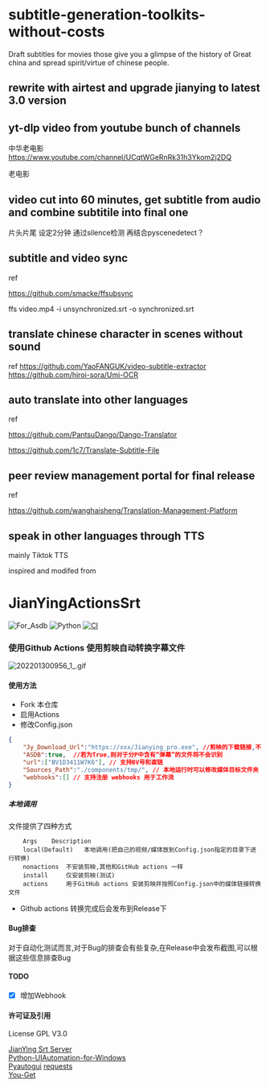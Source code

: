 # subtitle-generation-toolkits-without-costs

Draft subtitles for movies those give you a glimpse of  the history of Great china and spread spirit/virtue of chinese people.


## rewrite with airtest and upgrade jianying to latest 3.0 version


## yt-dlp video from youtube bunch of channels

中华老电影 
https://www.youtube.com/channel/UCqtWGeRnRk31h3Ykom2j2DQ

老电影


## video cut into 60 minutes, get subtitle from audio and combine subtitile into final one 



片头片尾 设定2分钟 通过silence检测 再结合pyscenedetect？
## subtitle and video sync

ref 

https://github.com/smacke/ffsubsync

ffs video.mp4 -i unsynchronized.srt -o synchronized.srt

## translate chinese character in scenes without sound

ref
https://github.com/YaoFANGUK/video-subtitle-extractor
https://github.com/hiroi-sora/Umi-OCR


## auto translate into other languages

ref 

https://github.com/PantsuDango/Dango-Translator

https://github.com/1c7/Translate-Subtitle-File

## peer review management portal for final release
ref

https://github.com/wanghaisheng/Translation-Management-Platform


## speak in other languages through TTS

mainly Tiktok TTS






inspired and modifed from 

# JianYingActionsSrt
![For_Asdb](https://img.shields.io/badge/For-ASDB-blue.svg)  ![Python](https://img.shields.io/badge/Language-Python-green.svg) [![CI](https://github.com/P-PPPP/ActionsGui/actions/workflows/main.yml/badge.svg)](https://github.com/P-PPPP/ActionsGui/actions/workflows/main.yml)  

### 使用Github Actions 使用剪映**自动**转换字幕文件
![202201300956_1_.gif](https://s2.loli.net/2022/03/24/G92tQ6RfJdYivPK.gif)  
#### 使用方法
- Fork 本仓库
- 启用Actions
- 修改Config.json
```json
{
    "Jy_Download_Url":"https://xxx/Jianying_pro.exe", //剪映的下载链接,不用动
    "ASDB":true,  //若为True,则对于分P中含有“弹幕”的文件将不会识别
    "url":["BV1D3411W7K6"], // 支持BV号和直链
    "Sources_Path":"./components/tmp/", // 本地运行时可以修改媒体目标文件夹
    "webhooks":[] // 支持注册 webhooks 用于工作流
}
```

##### 本地调用
文件提供了四种方式
```
    Args    Description
    local(Default)   本地调用(把自己的视频/媒体放到Config.json指定的目录下进行转换)
    nonactions  不安装剪映,其他和GitHub actions 一样
    install     仅安装剪映(测试)
    actions     用于GitHub actions 安装剪映并按照Config.json中的媒体链接转换文件
```

- Github actions 转换完成后会发布到Release下

#### Bug排查
对于自动化测试而言,对于Bug的排查会有些复杂,在Release中会发布截图,可以根据这些信息排查Bug

#### TODO
- [x] 增加Webhook

#### 许可证及引用

License GPL V3.0

[JianYing Srt Server](https://github.com/A-Soul-Database/JianYingSrtServer)  
[Python-UIAutomation-for-Windows](https://github.com/yinkaisheng/Python-UIAutomation-for-Windows)  
[Pyautogui](https://github.com/asweigart/pyautogui)
[requests](https://github.com/psf/requests)  
[You-Get](https://github.com/soimort/you-get)  
